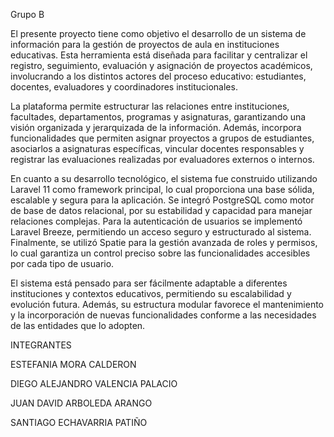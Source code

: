 Grupo B

El presente proyecto tiene como objetivo el desarrollo de un sistema de información para la gestión de proyectos de aula en instituciones educativas. Esta herramienta está diseñada para facilitar y centralizar el registro, seguimiento, evaluación y asignación de proyectos académicos, involucrando a los distintos actores del proceso educativo: estudiantes, docentes, evaluadores y coordinadores institucionales.

La plataforma permite estructurar las relaciones entre instituciones, facultades, departamentos, programas y asignaturas, garantizando una visión organizada y jerarquizada de la información. Además, incorpora funcionalidades que permiten asignar proyectos a grupos de estudiantes, asociarlos a asignaturas específicas, vincular docentes responsables y registrar las evaluaciones realizadas por evaluadores externos o internos.

En cuanto a su desarrollo tecnológico, el sistema fue construido utilizando Laravel 11 como framework principal, lo cual proporciona una base sólida, escalable y segura para la aplicación. Se integró PostgreSQL como motor de base de datos relacional, por su estabilidad y capacidad para manejar relaciones complejas. Para la autenticación de usuarios se implementó Laravel Breeze, permitiendo un acceso seguro y estructurado al sistema. Finalmente, se utilizó Spatie para la gestión avanzada de roles y permisos, lo cual garantiza un control preciso sobre las funcionalidades accesibles por cada tipo de usuario.

El sistema está pensado para ser fácilmente adaptable a diferentes instituciones y contextos educativos, permitiendo su escalabilidad y evolución futura. Además, su estructura modular favorece el mantenimiento y la incorporación de nuevas funcionalidades conforme a las necesidades de las entidades que lo adopten.

INTEGRANTES

ESTEFANIA MORA CALDERON

DIEGO ALEJANDRO VALENCIA PALACIO

JUAN DAVID ARBOLEDA ARANGO

SANTIAGO ECHAVARRIA PATIÑO
